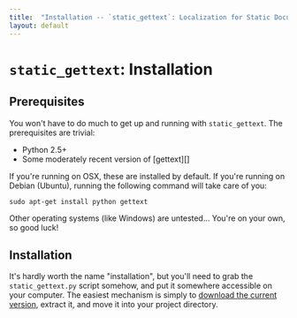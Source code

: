 ```yaml
---
title:  "Installation -- `static_gettext`: Localization for Static Documents"
layout: default
---
```

`static_gettext`<span class="offscreen">: </span>Installation
==================================================================================

Prerequisites
-------------

You won't have to do much to get up and running with `static_gettext`.  The
prerequisites are trivial:

*   Python 2.5+
*   Some moderately recent version of [gettext][]

If you're running on OSX, these are installed by default.  If you're running
on Debian (Ubuntu), running the following command will take care of you:

    sudo apt-get install python gettext

Other operating systems (like Windows) are untested... You're on your own, so
good luck!

Installation
------------

It's hardly worth the name "installation", but you'll need to grab the
`static_gettext.py` script somehow, and put it somewhere accessible on
your computer.  The easiest mechanism is simply to [download the current
version][tarball], extract it, and move it into your project directory.

[tarball]: http://github.com/mikewest/static_gettext/tarball/v0.9
